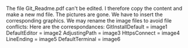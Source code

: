 The file Git_Readme.pdf can't be edited. I therefore copy the content and make a new md file. The pictures are gone. We have to insert the corresponding graphics.
We may rename the image files to avoid file conflicts:
Here are the correspondances:
GitInstallDefault = image1
DefaultEditor = image2
AdjustingPath = image3
HttpsConnect = image4
LineEnding = image5
DefaultTerminal = image6
